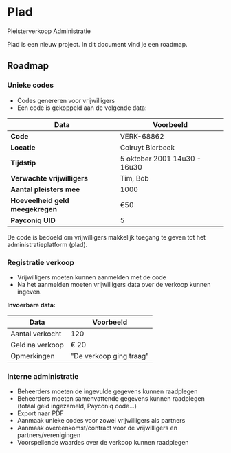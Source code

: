 # Plad
Pleisterverkoop Administratie

Plad is een nieuw project. In dit document vind je een roadmap.

## Roadmap

### Unieke codes
* Codes genereren voor vrijwilligers
* Een code is gekoppeld aan de volgende data:

| Data | Voorbeeld |
| ---| --- |
| **Code** | VERK-68862 |
| **Locatie** | Colruyt Bierbeek |
| **Tijdstip** | 5 oktober 2001 14u30 - 16u30 |
|**Verwachte vrijwilligers** | Tim, Bob |
| **Aantal pleisters mee** | 1000 |
| **Hoeveelheid geld meegekregen** | €50 |
| **Payconiq UID** | 5 |

De code is bedoeld om vrijwilligers makkelijk toegang te geven tot het administratieplatform (plad). 

### Registratie verkoop
* Vrijwilligers moeten kunnen aanmelden met de code
* Na het aanmelden moeten vrijwilligers data over de verkoop kunnen ingeven.

**Invoerbare data:**

| Data | Voorbeeld |
|---| --- |
| Aantal verkocht | 120 |
| Geld na verkoop | € 20 |
| Opmerkingen | "De verkoop ging traag" |

### Interne administratie 
* Beheerders moeten de ingevulde gegevens kunnen raadplegen
* Beheerders moeten samenvattende gegevens kunnen raadplegen (totaal geld ingezameld, Payconiq code...)
* Export naar PDF
* Aanmaak unieke codes voor zowel vrijwilligers als partners
* Aanmaak overeenkomst/contract voor de vrijwilligers en partners/verenigingen
* Voorspellende waardes over de verkoop kunnen raadplegen


